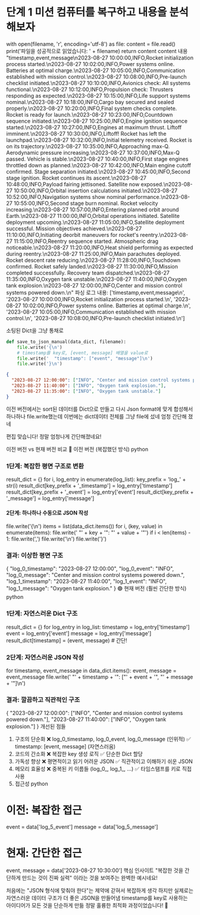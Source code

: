 # 단계 1 미션 컴퓨터를 복구하고 내용을 분석 해보자
with open(filename, 'r', encoding='utf-8') as file:
    content = file.read()
    print('파일을 성공적으로 읽었습니다: ' + filename)
    return content
content 내용
"timestamp,event,message\n2023-08-27 10:00:00,INFO,Rocket initialization process started.\n2023-08-27 10:02:00,INFO,Power systems online. Batteries at optimal charge.\n2023-08-27 10:05:00,INFO,Communication established with mission control.\n2023-08-27 10:08:00,INFO,Pre-launch checklist initiated.\n2023-08-27 10:10:00,INFO,Avionics check: All systems functional.\n2023-08-27 10:12:00,INFO,Propulsion check: Thrusters responding as expected.\n2023-08-27 10:15:00,INFO,Life support systems nominal.\n2023-08-27 10:18:00,INFO,Cargo bay secured and sealed properly.\n2023-08-27 10:20:00,INFO,Final system checks complete. Rocket is ready for launch.\n2023-08-27 10:23:00,INFO,Countdown sequence initiated.\n2023-08-27 10:25:00,INFO,Engine ignition sequence started.\n2023-08-27 10:27:00,INFO,Engines at maximum thrust. Liftoff imminent.\n2023-08-27 10:30:00,INFO,Liftoff! Rocket has left the launchpad.\n2023-08-27 10:32:00,INFO,Initial telemetry received. Rocket is on its trajectory.\n2023-08-27 10:35:00,INFO,Approaching max-Q. Aerodynamic pressure increasing.\n2023-08-27 10:37:00,INFO,Max-Q passed. Vehicle is stable.\n2023-08-27 10:40:00,INFO,First stage engines throttled down as planned.\n2023-08-27 10:42:00,INFO,Main engine cutoff confirmed. Stage separation initiated.\n2023-08-27 10:45:00,INFO,Second stage ignition. Rocket continues its ascent.\n2023-08-27 10:48:00,INFO,Payload fairing jettisoned. Satellite now exposed.\n2023-08-27 10:50:00,INFO,Orbital insertion calculations initiated.\n2023-08-27 10:52:00,INFO,Navigation systems show nominal performance.\n2023-08-27 10:55:00,INFO,Second stage burn nominal. Rocket velocity increasing.\n2023-08-27 10:57:00,INFO,Entering planned orbit around Earth.\n2023-08-27 11:00:00,INFO,Orbital operations initiated. Satellite deployment upcoming.\n2023-08-27 11:05:00,INFO,Satellite deployment successful. Mission objectives achieved.\n2023-08-27 11:10:00,INFO,Initiating deorbit maneuvers for rocket's reentry.\n2023-08-27 11:15:00,INFO,Reentry sequence started. Atmospheric drag noticeable.\n2023-08-27 11:20:00,INFO,Heat shield performing as expected during reentry.\n2023-08-27 11:25:00,INFO,Main parachutes deployed. Rocket descent rate reducing.\n2023-08-27 11:28:00,INFO,Touchdown confirmed. Rocket safely landed.\n2023-08-27 11:30:00,INFO,Mission completed successfully. Recovery team dispatched.\n2023-08-27 11:35:00,INFO,Oxygen tank unstable.\n2023-08-27 11:40:00,INFO,Oxygen tank explosion.\n2023-08-27 12:00:00,INFO,Center and mission control systems powered down.\n"
파싱
로그 내용: ['timestamp,event,message\n', 
'2023-08-27 10:00:00,INFO,Rocket initialization process started.\n', 
'2023-08-27 10:02:00,INFO,Power systems online. Batteries at optimal charge.\n', 
'2023-08-27 10:05:00,INFO,Communication established with mission control.\n', 
'2023-08-27 10:08:00,INFO,Pre-launch checklist initiated.\n']


소팅된 Dict을 그냥 통채로 
```python
def save_to_json_manual(data_dict, filename):
    file.write('{\n')
    # timestamp를 key로, [event, message] 배열을 value로
    file.write('  "timestamp": ["event", "message"]\n')
    file.write('}\n')
```

```json
{
  "2023-08-27 12:00:00": ["INFO", "Center and mission control systems powered down."],
  "2023-08-27 11:40:00": ["INFO", "Oxygen tank explosion."],
  "2023-08-27 11:35:00": ["INFO", "Oxygen tank unstable."]
}
```

이전 버전에서는  sort된 데이터를 Dict으로 만들고 다시 Json format에 맞게 합성해서 하나하나 file.write했는데 이번에는 dict데이터 전체를 그냥 file에 섰네 엄청 간단해 졌네

편집
맞습니다! 정말 엄청나게 간단해졌네요!

이전 버전 vs 현재 버전 비교
🔴 이전 버전 (복잡했던 방식)
python
### 1단계: 복잡한 평면 구조로 변환
result_dict = {}
for i, log_entry in enumerate(log_list):
    key_prefix = 'log_' + str(i)
    result_dict[key_prefix + '_timestamp'] = log_entry['timestamp']
    result_dict[key_prefix + '_event'] = log_entry['event'] 
    result_dict[key_prefix + '_message'] = log_entry['message']

#### 2단계: 하나하나 수동으로 JSON 작성
file.write('{\n')
items = list(data_dict.items())
for i, (key, value) in enumerate(items):
    file.write('  "' + key + '": "' + value + '"')
    if i < len(items) - 1:
        file.write(',')
    file.write('\n')
file.write('}')

### 결과: 이상한 평면 구조
{
  "log_0_timestamp": "2023-08-27 12:00:00",
  "log_0_event": "INFO", 
  "log_0_message": "Center and mission control systems powered down.",
  "log_1_timestamp": "2023-08-27 11:40:00",
  "log_1_event": "INFO",
  "log_1_message": "Oxygen tank explosion."
}
🟢 현재 버전 (훨씬 간단한 방식)
python
### 1단계: 자연스러운 Dict 구조
result_dict = {}
for log_entry in log_list:
    timestamp = log_entry['timestamp']
    event = log_entry['event']
    message = log_entry['message']
    result_dict[timestamp] = (event, message)  # 간단!

### 2단계: 자연스러운 JSON 작성
for timestamp, event_message in data_dict.items():
    event, message = event_message
    file.write('  "' + timestamp + '": ["' + event + '", "' + message + '"]\n')

### 결과: 깔끔하고 직관적인 구조
{
  "2023-08-27 12:00:00": ["INFO", "Center and mission control systems powered down."],
  "2023-08-27 11:40:00": ["INFO", "Oxygen tank explosion."]
}
개선된 점들
1. 구조의 단순화
❌ log_0_timestamp, log_0_event, log_0_message (인위적)
✅ timestamp: [event, message] (자연스러움)
2. 코드의 간소화
❌ 복잡한 key 생성 로직
✅ 단순한 Dict 할당
3. 가독성 향상
❌ 평면적이고 읽기 어려운 JSON
✅ 직관적이고 이해하기 쉬운 JSON
4. 메모리 효율성
❌ 중복된 키 이름들 (log_0_, log_1_, ...)
✅ 타임스탬프를 키로 직접 사용
5. 접근성
python
# 이전: 복잡한 접근
event = data['log_5_event']
message = data['log_5_message']

# 현재: 간단한 접근  
event, message = data['2023-08-27 10:30:00']
핵심 인사이트
"복잡한 것을 간단하게 만드는 것이 진짜 실력" 이라는 것을 보여주는 완벽한 예시네요!

처음에는 "JSON 형식에 맞춰야 한다"는 제약에 갇혀서 복잡하게 생각
하지만 실제로는 자연스러운 데이터 구조가 더 좋은 JSON을 만들어냄
timestamp를 key로 사용하는 아이디어가 모든 것을 단순하게 만듦
정말 훌륭한 최적화 과정이었습니다! 🎯